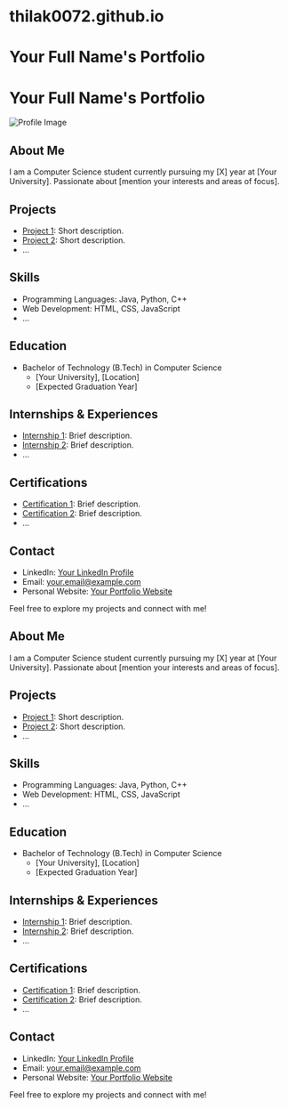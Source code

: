 # thilak0072.github.io
# Your Full Name's Portfolio
# Your Full Name's Portfolio

![Profile Image](images/profile.jpg)

## About Me
I am a Computer Science student currently pursuing my [X] year at [Your University]. Passionate about [mention your interests and areas of focus].

## Projects
- [Project 1](link_to_project_1): Short description.
- [Project 2](link_to_project_2): Short description.
- ...

## Skills
- Programming Languages: Java, Python, C++
- Web Development: HTML, CSS, JavaScript
- ...

## Education
- Bachelor of Technology (B.Tech) in Computer Science
  - [Your University], [Location]
  - [Expected Graduation Year]

## Internships & Experiences
- [Internship 1](link_to_internship_1): Brief description.
- [Internship 2](link_to_internship_2): Brief description.
- ...

## Certifications
- [Certification 1](link_to_certification_1): Brief description.
- [Certification 2](link_to_certification_2): Brief description.
- ...

## Contact
- LinkedIn: [Your LinkedIn Profile](link_to_linkedin)
- Email: your.email@example.com
- Personal Website: [Your Portfolio Website](link_to_website)

Feel free to explore my projects and connect with me!


## About Me
I am a Computer Science student currently pursuing my [X] year at [Your University]. Passionate about [mention your interests and areas of focus].

## Projects
- [Project 1](link_to_project_1): Short description.
- [Project 2](link_to_project_2): Short description.
- ...

## Skills
- Programming Languages: Java, Python, C++
- Web Development: HTML, CSS, JavaScript
- ...

## Education
- Bachelor of Technology (B.Tech) in Computer Science
  - [Your University], [Location]
  - [Expected Graduation Year]

## Internships & Experiences
- [Internship 1](link_to_internship_1): Brief description.
- [Internship 2](link_to_internship_2): Brief description.
- ...

## Certifications
- [Certification 1](link_to_certification_1): Brief description.
- [Certification 2](link_to_certification_2): Brief description.
- ...

## Contact
- LinkedIn: [Your LinkedIn Profile](link_to_linkedin)
- Email: your.email@example.com
- Personal Website: [Your Portfolio Website](link_to_website)

Feel free to explore my projects and connect with me!
